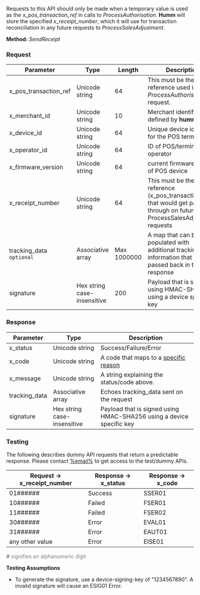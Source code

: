 Requests to this API should only be made when a temporary value is used as the *x_pos_transaction_ref* in calls to *ProcessAuthorisation*. **Humm** will store the specified *x_receipt_number*, which it will use for transaction reconciliation in any future requests to *ProcessSalesAdjustment*.

**Method:** *SendReceipt*

<h3>Request</h3>

Parameter | Type | Length | Description
----------|------|--------|------------
x_pos_transaction_ref | Unicode string | 64 | This must be the same reference used in *ProcessAuthorisation* request.
x_merchant_id | Unicode string | 10 | Merchant identifier as defined by **humm**
x_device_id | Unicode string | 64 | Unique device identifier for the POS terminal
x_operator_id | Unicode string | 64 | ID of POS/terminal operator
x_firmware_version | Unicode string | 64 | current firmware version of POS device
x_receipt_number | Unicode string | 64 | This must be the same reference (x_pos_transaction_ref) that would get passed through on future ProcessSalesAdjustment requests
tracking_data <code class="optional">optional</code> | Associative array | Max 1000000 | A map that can be populated with additional tracking/state information that will get passed back in the response
signature | Hex string case-insensitive | 200 | Payload that is signed using HMAC-SHA256 using a device specific key

<h3>Response</h3>

Parameter | Type | Description
-----------|------|-------------
x_status | Unicode string | Success/Failure/Error
x_code | Unicode string | A code that maps to a <a href="/api_information/status_codes/">specific reason</a>
x_message | Unicode string | A string explaining the status/code above.
tracking_data | Associative array | Echoes tracking_data sent on the request
signature | Hex string case-insensitive | Payload that is signed using HMAC-SHA256 using a device specific key

<h3>Testing</h3>

The following describes dummy API requests that return a predictable response. Please contact <a href="mailto:%email%">%email%</a> to get access to the test/dummy APIs.

Request -> x_receipt_number | Response -> x_status | Response -> x_code
-----------|-----------|-----------
01###### | Success | SSER01
10###### | Failed | FSER01
11###### | Failed | FSER02
30###### | Error | EVAL01
31###### | Error | EAUT01
any other value | Error | EISE01

<span style="color:grey;"><b>#</b> signifies an alphanumeric digit</span>

**Testing Assumptions**

* To generate the signature, use a device-signing-key of "1234567890". A invalid signature will cause an ESIG01 Error.
